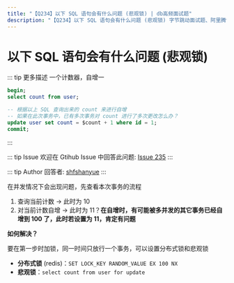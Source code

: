 ```yaml
---
title: "【Q234】以下 SQL 语句会有什么问题 (悲观锁) | db高频面试题"
description: "【Q234】以下 SQL 语句会有什么问题 (悲观锁) 字节跳动面试题、阿里腾讯面试题、美团小米面试题。"
---
```


# 以下 SQL 语句会有什么问题 (悲观锁)

::: tip 更多描述
一个计数器，自增一

```sql
begin;
select count from user;

-- 根据以上 SQL 查询出来的 count 来进行自增
-- 如果在此次事务中，已有多次事务对 count 进行了多次更改怎么办？
update user set count = $count + 1 where id = 1;
commit;
```

:::

::: tip Issue
欢迎在 Gtihub Issue 中回答此问题: [Issue 235](https://github.com/shfshanyue/Daily-Question/issues/235)
:::

::: tip Author
回答者: [shfshanyue](https://github.com/shfshanyue)
:::

在并发情况下会出现问题，先查看本次事务的流程

1. 查询当前计数 -> 此时为 10
1. 对当前计数自增 -> 此时为 11？**在自增时，有可能被多并发的其它事务已经自增到 100 了，此时若设置为 11，肯定有问题**

**如何解决？**

要在第一步时加锁，同一时间只放行一个事务，可以设置分布式锁和悲观锁

- **分布式锁** (redis)：`SET LOCK_KEY RANDOM_VALUE EX 100 NX`
- **悲观锁**：`select count from user for update`
